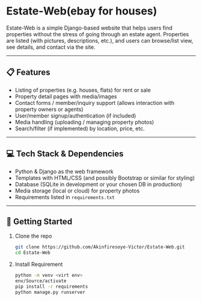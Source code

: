 # Estate-Web(ebay for houses)

Estate-Web is a simple Django-based website that helps users find properties without the stress of going through an estate agent. Properties are listed (with pictures, descriptions, etc.), and users can browse/list view, see details, and contact via the site.


---

## 📋 Features

- Listing of properties (e.g. houses, flats) for rent or sale  
- Property detail pages with media/images  
- Contact forms / member/inquiry support (allows interaction with property owners or agents)  
- User/member signup/authentication (if included)  
- Media handling (uploading / managing property photos)  
- Search/filter (if implemented) by location, price, etc.

---

## 💻 Tech Stack & Dependencies

- Python & Django as the web framework  
- Templates with HTML/CSS (and possibly Bootstrap or similar for styling)  
- Database (SQLite in development or your chosen DB in production)  
- Media storage (local or cloud) for property photos  
- Requirements listed in `requirements.txt`

---

## 🚀 Getting Started

1. Clone the repo  
   ```bash
   git clone https://github.com/Akinfiresoye-Victor/Estate-Web.git
   cd Estate-Web
2. Install Requirement
   ```bash
   python -m venv <virt env>
   env/Source/activate
   pip install -r requirements
   python manage.py runserver
